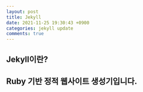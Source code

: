 ```yaml
---
layout: post
title: Jekyll
date: 2021-11-25 19:30:43 +0900
categories: jekyll update
comments: true
---
```


## Jekyll이란?
Ruby 기반 정적 웹사이트 생성기입니다.   
---------------------------------------------